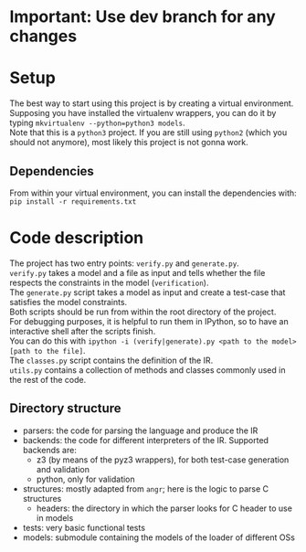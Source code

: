 # Important: Use dev branch for any changes

# Setup
The best way to start using this project is by creating a virtual environment.  
Supposing you have installed the virtualenv wrappers, you can do it by typing `mkvirtualenv --python=python3 models`.  
Note that this is a `python3` project. If you are still using `python2` (which you should not anymore), most likely this project is not gonna work.

## Dependencies
From within your virtual environment, you can install the dependencies with: `pip install -r requirements.txt`

# Code description
The project has two entry points: `verify.py` and `generate.py`.  
`verify.py` takes a model and a file as input and tells whether the file respects the constraints in the model (`verification`).  
The `generate.py` script takes a model as input and create a test-case that satisfies the model constraints.  
Both scripts should be run from within the root directory of the project.  
For debugging purposes, it is helpful to run them in IPython, so to have an interactive shell after the scripts finish.  
You can do this with `ipython -i (verify|generate).py <path to the model> [path to the file]`.  
The `classes.py` script contains the definition of the IR.  
`utils.py` contains a collection of methods and classes commonly used in the rest of the code.

## Directory structure
- parsers: the code for parsing the language and produce the IR  
- backends: the code for different interpreters of the IR. Supported backends are:  
  - z3 (by means of the pyz3 wrappers), for both test-case generation and validation  
  - python, only for validation  
- structures: mostly adapted from `angr`; here is the logic to parse C structures  
  - headers: the directory in which the parser looks for C header to use in models  
- tests: very basic functional tests  
- models: submodule containing the models of the loader of different OSs  
